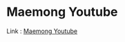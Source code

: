 <h1>Maemong Youtube</h1>
<p>Link : <a href="https://www.youtube.com/channel/UCxNRTF3pzX2HEAtnY-gI4cA" target="_blank">Maemong Youtube</a></p>

